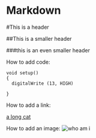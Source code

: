 Markdown
========

#This is a header

##This is a smaller header

###this is an even smaller header


How to add code:

```arduino
void setup()
{
  digitalWrite (13, HIGH)
  
}
```

How to add a link:

[a long cat](http://cache.ohinternet.com/images/5/5c/Longcat.jpg)


How to add an image:
![who am i](http://fc04.deviantart.net/fs71/f/2011/284/a/a/modern_github_icon_by_dot_mh-d4ci54j.png)
